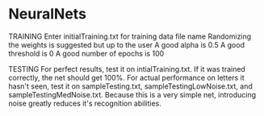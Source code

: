 # NeuralNets
TRAINING
Enter initialTraining.txt for training data file name
Randomizing the weights is suggested but up to the user
A good alpha is 0.5
A good threshold is 0
A good number of epochs is 100

TESTING
For perfect results, test it on intialTraining.txt. If it was trained correctly,
the net should get 100%.
For actual performance on letters it hasn't seen, test it on sampleTesting.txt,
sampleTestingLowNoise.txt, and sampleTestingMedNoise.txt. Because this is a very simple net, introducing noise greatly reduces it's recognition abilities.
